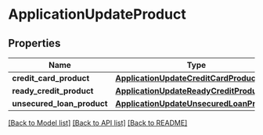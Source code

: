 # ApplicationUpdateProduct

## Properties
Name | Type | Description | Notes
------------ | ------------- | ------------- | -------------
**credit_card_product** | [**ApplicationUpdateCreditCardProduct**](ApplicationUpdateCreditCardProduct.md) |  | [optional] 
**ready_credit_product** | [**ApplicationUpdateReadyCreditProduct**](ApplicationUpdateReadyCreditProduct.md) |  | [optional] 
**unsecured_loan_product** | [**ApplicationUpdateUnsecuredLoanProduct**](ApplicationUpdateUnsecuredLoanProduct.md) |  | [optional] 

[[Back to Model list]](../README.md#documentation-for-models) [[Back to API list]](../README.md#documentation-for-api-endpoints) [[Back to README]](../README.md)

